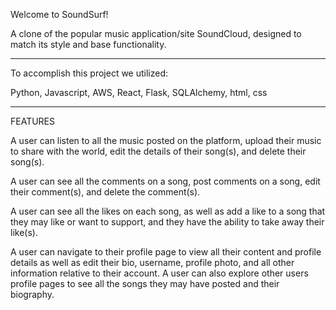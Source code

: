 Welcome to SoundSurf!

A clone of the popular music application/site SoundCloud, designed to match its style and base functionality.

-----------------------------------------------

To accomplish this project we utilized:

Python, Javascript, AWS, React, Flask, SQLAlchemy, html, css

-----------------------------------------------

FEATURES

A user can listen to all the music posted on the platform, upload their music to share with the world, edit the details of their song(s), and delete their song(s).

A user can see all the comments on a song, post comments on a song, edit their comment(s), and delete the comment(s).

A user can see all the likes on each song, as well as add a like to a song that they may like or want to support, and they have the ability to take away their like(s).

A user can navigate to their profile page to view all their content and profile details as well as edit their bio, username, profile photo, and all other information relative to their account. A user can also explore other users profile pages to see all the songs they may have posted and their biography.
